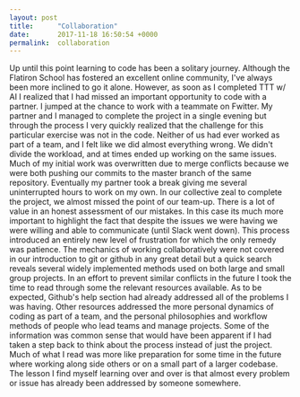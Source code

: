 ```yaml
---
layout: post
title:      "Collaboration"
date:       2017-11-18 16:50:54 +0000
permalink:  collaboration
---
```



Up until this point learning to code has been a solitary journey. Although the Flatiron School has fostered an excellent online community, I've always been more inclined to go it alone. However, as soon as I completed TTT w/ AI I realized that I had missed an important opportunity to code with a partner. I jumped at the chance to work with a teammate on Fwitter. My partner and I managed to complete the project in a single evening but through the process I very quickly realized that the challenge for this particular exercise was not in the code. Neither of us had ever worked as part of a team, and I felt like we did almost everything wrong. We didn't divide the workload, and at times ended up working on the same issues. Much of my initial work was overwritten due to merge conflicts because we were both pushing our commits to the master branch of the same repository. Eventually my partner took a break giving me several uninterrupted hours to work on my own. In our collective zeal to complete the project, we almost missed the point of our team-up. There is a lot of value in an honest assessment of our mistakes. In this case its much more important to highlight the fact that despite the issues we were having we were willing and able to communicate (until Slack went down). This process introduced an entirely new level of frustration for which the only remedy was patience. 
			The mechanics of working collaboratively were not covered in our introduction to git or github in any great detail but a quick search reveals several widely implemented methods used on both large and small group projects. In an effort to prevent similar conflicts in the future I took the time to read through some the relevant resources available. As to be expected, Github's help section had already addressed all of the problems I was having. Other resources addressed the more personal dynamics of coding as part of a team, and the personal philosophies and workflow methods of people who lead teams and manage projects. Some of the information was common sense that would have been apparent if I had taken a step back to think about the process instead of just the project. Much of what I read was more like preparation for some time in the future where working along side others or on a small part of a larger codebase. The lesson I find myself learning over and over is that almost every problem or issue has already been addressed by someone somewhere.
			
			

